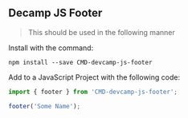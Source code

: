 ## Decamp JS Footer

> This should be used in the following manner

Install with the command:

```
npm install --save CMD-devcamp-js-footer
```
Add to a JavaScript Project with the following code:

```javascript
import { footer } from 'CMD-devcamp-js-footer';

footer('Some Name');
```
